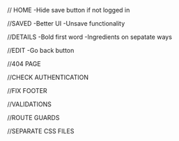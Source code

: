 // HOME
-Hide save button if not logged in

//SAVED
-Better UI
-Unsave functionality

//DETAILS
-Bold first word
-Ingredients on sepatate ways

//EDIT
-Go back button

//404 PAGE

//CHECK AUTHENTICATION

//FIX FOOTER

//VALIDATIONS

//ROUTE GUARDS

//SEPARATE CSS FILES



